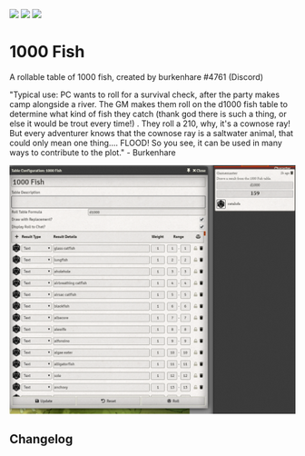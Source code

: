 ![](https://img.shields.io/badge/Foundry-v0.6.2-informational)
[![](https://img.shields.io/badge/Buy%20Me%20A%20Coffee-%243-orange)](https://www.buymeacoffee.com/T2tZvWJ)
[![](https://img.shields.io/badge/Install-latest-informational)](http://localhost:3000/?packageId=1000-fish&manifest=https://github.com/cswendrowski/FoundryVTT-1000-Fish/releases/download/latest/module.json)


# 1000 Fish

A rollable table of 1000 fish, created by burkenhare #4761 (Discord) 


"Typical use:
PC wants to roll for a survival check, after the party makes camp alongside a river. The GM makes them roll on the d1000 fish table to determine what kind of fish they catch (thank god there is such a thing, or else it would be trout every time!) .  They roll a 210, why, it's a cownose ray! But every adventurer knows that the cownose ray is a saltwater animal, that could only mean one thing.... FLOOD!
So you see, it can be used in many ways to contribute to the plot." - Burkenhare


![](./fish.PNG)

## Changelog

